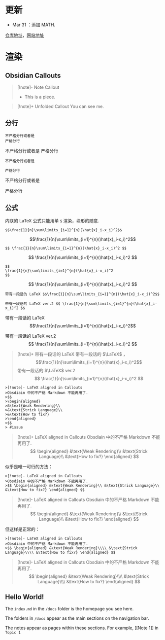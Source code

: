 # 更新

- Mar 31 ：添加 MATH.

[仓库地址](https://github.com/zoeplus/zoeminus)，[网站地址](https://zoeplus.github.io/zoeminus/)

# 渲染

## Obsidian Callouts

>[!note]- Note Callout
>- This is a piece.

>[!note]+ Unfolded Callout
>You can see me.

## 分行

```
不严格分行或者是
严格分行
```

不严格分行或者是
严格分行

```
不严格分行或者是

严格分行
```


不严格分行或者是

严格分行

## 公式

内联的 LaTeX 公式只能用单 `$` 渲染，块形的随意.

`$$\frac{1}{n}\sum\limits_{i=1}^{n}(\hat{x}_i-x_i)^2$$`

$$\frac{1}{n}\sum\limits_{i=1}^{n}(\hat{x}_i-x_i)^2$$

`$$ \frac{1}{n}\sum\limits_{i=1}^{n}(\hat{x}_i-x_i)^2 $$`

$$ \frac{1}{n}\sum\limits_{i=1}^{n}(\hat{x}_i-x_i)^2 $$

```
$$ 
\frac{1}{n}\sum\limits_{i=1}^{n}(\hat{x}_i-x_i)^2 
$$
```

$$ 
\frac{1}{n}\sum\limits_{i=1}^{n}(\hat{x}_i-x_i)^2 
$$

```
带有一段话的 LaTeX $$\frac{1}{n}\sum\limits_{i=1}^{n}(\hat{x}_i-x_i)^2$$

带有一段话的 LaTeX ver.2 $$ \frac{1}{n}\sum\limits_{i=1}^{n}(\hat{x}_i-x_i)^2 $$
```

带有一段话的 LaTeX $$\frac{1}{n}\sum\limits_{i=1}^{n}(\hat{x}_i-x_i)^2$$

带有一段话的 LaTeX ver.2 $$ \frac{1}{n}\sum\limits_{i=1}^{n}(\hat{x}_i-x_i)^2 $$

>[!note]+ 带有一段话的 LaTeX
>带有一段话的 $\LaTeX$ ， $$\frac{1}{n}\sum\limits_{i=1}^{n}(\hat{x}_i-x_i)^2$$
>带有一段话的 $\LaTeX$ ver.2 $$ \frac{1}{n}\sum\limits_{i=1}^{n}(\hat{x}_i-x_i)^2 $$

```
>[!note]- LaTeX aligned in Callouts
>Obsdiain 中的不严格 Markdown 不能再用了.
>$$
>\begin{aligned}
>&\text{Weak Rendering}\\
>&\text{Strick Language}\\
>&\text{How to fix?}
>\end{aligned}
>$$
> #issue
```

>[!note]+ LaTeX aligned in Callouts
>Obsdiain 中的不严格 Markdown 不能再用了.
>$$
>\begin{aligned}
>&\text{Weak Rendering}\\
>&\text{Strick Language}\\
>&\text{How to fix?}
>\end{aligned}
>$$

似乎是唯一可行的方法：

```
>[!note]- LaTeX aligned in Callouts
>Obsdiain 中的不严格 Markdown 不能再用了.
>$$ \begin{aligned} &\text{Weak Rendering}\\ &\text{Strick Language}\\ &\text{How to fix?} \end{aligned} $$
```

>[!note]- LaTeX aligned in Callouts
>Obsdiain 中的不严格 Markdown 不能再用了.
>$$ \begin{aligned} &\text{Weak Rendering}\\ &\text{Strick Language}\\ &\text{How to fix?} \end{aligned} $$

但这样是正常的：

```
>[!note]- LaTeX aligned in Callouts
>Obsdiain 中的不严格 Markdown 不能再用了.
>$$ \begin{aligned} &\text{Weak Rendering}\\\\ &\text{Strick Language}\\\\ &\text{How to fix?} \end{aligned} $$
```

>[!note]- LaTeX aligned in Callouts
>Obsdiain 中的不严格 Markdown 不能再用了.
>$$ \begin{aligned} &\text{Weak Rendering}\\\\ &\text{Strick Language}\\\\ &\text{How to fix?} \end{aligned} $$

## Hello World!

The `index.md` in the `/docs` folder is the homepage you see here.

The folders in `/docs` appear as the main sections on the navigation bar.

The notes appear as pages within these sections. For example, [[Note 1]] in `Topic 1`